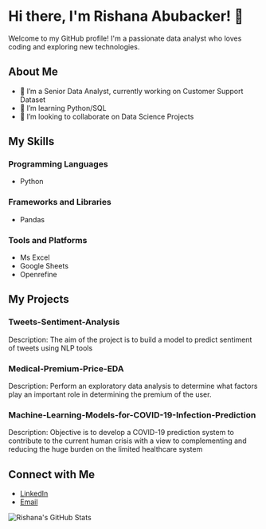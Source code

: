# Hi there, I'm Rishana Abubacker! 👋

Welcome to my GitHub profile! I'm a passionate data analyst who loves coding and exploring new technologies.

## About Me

- 🔭 I’m a Senior Data Analyst, currently working on Customer Support Dataset
- 🌱 I’m learning Python/SQL
- 👯 I’m looking to collaborate on Data Science Projects

## My Skills

### Programming Languages
- Python

### Frameworks and Libraries
- Pandas

### Tools and Platforms
- Ms Excel
- Google Sheets
- Openrefine

## My Projects

### Tweets-Sentiment-Analysis
Description: The aim of the project is to build a model to predict sentiment of tweets using NLP tools

### Medical-Premium-Price-EDA
Description: Perform an exploratory data analysis to determine what factors play an important role in determining the premium of the user.

### Machine-Learning-Models-for-COVID-19-Infection-Prediction
Description: Objective is to develop a COVID-19 prediction system to contribute to the current human crisis with a view to complementing and reducing the huge burden on the limited healthcare system

## Connect with Me

- [LinkedIn](https://www.linkedin.com/in/rishana-abubacker-54045713b/)
- [Email](mailto:rishanaabubacker.abc@gmail.com)

![Rishana's GitHub Stats](https://github-readme-stats.vercel.app/api?username=RishanaAbubacker&show_icons=true&hide=prs,issues&theme=radical)
